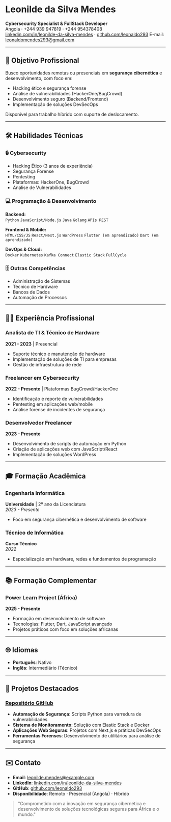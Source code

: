 # Leonilde da Silva Mendes
**Cybersecurity Specialist & FullStack Developer**  
Angola · +244 939 947819 · +244 954378408  
[linkedin.com/in/leonilde-da-silva-mendes](https://linkedin.com/in/leonilde-da-silva-mendes) · 
[github.com/leonaldo293](https://github.com/leonaldo293)
E-mail: [leonaldomendes293@gmail.com](mailto:leonaldomendes293@gmail.com)

---

## 🎯 Objetivo Profissional
Busco oportunidades remotas ou presenciais em **segurança cibernética** e desenvolvimento, com foco em:
- Hacking ético e segurança forense
- Análise de vulnerabilidades (HackerOne/BugCrowd)
- Desenvolvimento seguro (Backend/Frontend)
- Implementação de soluções DevSecOps

Disponível para trabalho híbrido com suporte de deslocamento.

---

## 🛠️ Habilidades Técnicas

### 🔒 Cybersecurity
- Hacking Ético (3 anos de experiência)
- Segurança Forense
- Pentesting
- Plataformas: HackerOne, BugCrowd
- Análise de Vulnerabilidades

### 💻 Programação & Desenvolvimento
**Backend:**  
`Python` `JavaScript/Node.js` `Java` `Golang` `APIs REST`

**Frontend & Mobile:**  
`HTML/CSS/JS` `React/Next.js` `WordPress` `Flutter (em aprendizado)` `Dart (em aprendizado)`

**DevOps & Cloud:**  
`Docker` `Kubernetes` `Kafka Connect` `Elastic Stack` `FullCycle`

### 🗄️ Outras Competências
- Administração de Sistemas
- Técnico de Hardware
- Bancos de Dados
- Automação de Processos

---

## 👨‍💻 Experiência Profissional

### Analista de TI & Técnico de Hardware
**2021 - 2023** | Presencial  
- Suporte técnico e manutenção de hardware
- Implementação de soluções de TI para empresas
- Gestão de infraestrutura de rede

### Freelancer em Cybersecurity
**2022 - Presente** | Plataformas BugCrowd/HackerOne  
- Identificação e reporte de vulnerabilidades
- Pentesting em aplicações web/mobile
- Análise forense de incidentes de segurança

### Desenvolvedor Freelancer
**2023 - Presente**  
- Desenvolvimento de scripts de automação em Python
- Criação de aplicações web com JavaScript/React
- Implementação de soluções WordPress

---

## 🎓 Formação Acadêmica

### Engenharia Informática
**Universidade** | 2º ano da Licenciatura  
*2023 - Presente*  
- Foco em segurança cibernética e desenvolvimento de software

### Técnico de Informática
**Curso Técnico**  
*2022*  
- Especialização em hardware, redes e fundamentos de programação

---

## 📚 Formação Complementar

### Power Learn Project (África)
**2025 - Presente**  
- Formação em desenvolvimento de software
- Tecnologias: Flutter, Dart, JavaScript avançado
- Projetos práticos com foco em soluções africanas

---

## 🌐 Idiomas
- **Português**: Nativo
- **Inglês**: Intermediário (Técnico)

---

## 💼 Projetos Destacados
### [Repositório GitHub](https://github.com/leonaldo293)
- **Automação de Segurança**: Scripts Python para varredura de vulnerabilidades
- **Sistema de Monitoramento**: Solução com Elastic Stack e Docker
- **Aplicações Web Seguras**: Projetos com Next.js e práticas DevSecOps
- **Ferramentas Forenses**: Desenvolvimento de utilitários para análise de segurança

---

## ✉️ Contato
- **Email**: leonilde.mendes@example.com  
- **LinkedIn**: [linkedin.com/in/leonilde-da-silva-mendes](https://linkedin.com/in/leonilde-da-silva-mendes)  
- **GitHub**: [github.com/leonaldo293](https://github.com/leonaldo293)  
- **Disponibilidade**: Remoto · Presencial (Angola) · Híbrido

> "Comprometido com a inovação em segurança cibernética e desenvolvimento de soluções tecnológicas seguras para África e o mundo."
